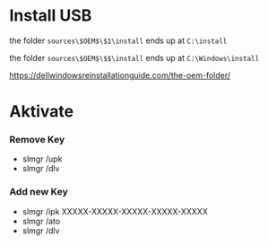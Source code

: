 # Install USB
the folder ```sources\$OEM$\$1\install``` ends up at ```C:\install```

the folder ```sources\$OEM$\$$\install``` ends up at ```C:\Windows\install```

https://dellwindowsreinstallationguide.com/the-oem-folder/

# Aktivate

### Remove Key
* slmgr /upk
* slmgr /dlv

### Add new Key
* slmgr /ipk XXXXX-XXXXX-XXXXX-XXXXX-XXXXX
* slmgr /ato
* slmgr /dlv
